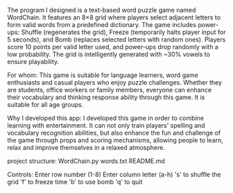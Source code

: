 The program I designed is a text-based word puzzle game named WordChain. It features an 8×8 grid where players select adjacent letters to form valid words from a predefined dictionary. The game includes power-ups: Shuffle (regenerates the grid), Freeze (temporarily halts player input for 5 seconds), and Bomb (replaces selected letters with random ones). Players score 10 points per valid letter used, and power-ups drop randomly with a low probability. The grid is intelligently generated with ~30% vowels to ensure playability.

For whom:
This game is suitable for language learners, word game enthusiasts and casual players who enjoy puzzle challenges. Whether they are students, office workers or family members, everyone can enhance their vocabulary and thinking response ability through this game. It is suitable for all age groups.

Why I developed this app:
I developed this game in order to combine learning with entertainment. It can not only train players' spelling and vocabulary recognition abilities, but also enhance the fun and challenge of the game through props and scoring mechanisms, allowing people to learn, relax and improve themselves in a relaxed atmosphere.

project structure:
WordChain.py 
words.txt 
README.md

Controls:
Enter row number (1-8)
Enter column letter (a-h)
's' to shuffle the grid
'f' to freeze time
'b' to use bomb
'q' to quit
